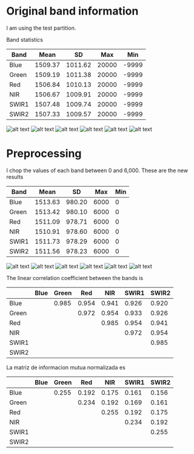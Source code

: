 
# Original band information

I am using the test partition.

Band statistics

|Band |	Mean   |	SD     |	Max  |	Min|
|-----|--------|---------|-------|-----|
|Blue |	1509.37|	1011.62|	20000|-9999|
|Green|	1509.19|	1011.38|	20000|-9999|
|Red  |	1506.84|	1010.13|	20000|-9999|
|NIR  |	1506.67|	1009.91|	20000|-9999|
|SWIR1|	1507.48|	1009.74|	20000|-9999|
|SWIR2|	1507.33|	1009.57|	20000|-9999|



![alt text](https://github.com/joaquinsalas/zindi/blob/main/code/data_exploration/Blue_orig.png?raw=true)
![alt text](https://github.com/joaquinsalas/zindi/blob/main/code/data_exploration/Green_orig.png?raw=true)
![alt text](https://github.com/joaquinsalas/zindi/blob/main/code/data_exploration/Red_orig.png?raw=true)
![alt text](https://github.com/joaquinsalas/zindi/blob/main/code/data_exploration/NIR_orig.png?raw=true)
![alt text](https://github.com/joaquinsalas/zindi/blob/main/code/data_exploration/SWIR1_orig.png?raw=true)
![alt text](https://github.com/joaquinsalas/zindi/blob/main/code/data_exploration/SWIR2_orig.png?raw=true)

# Preprocessing

I chop the values of each band between 0 and 6,000. These are the new results

|Band	|Mean	  |SD     |	Max	|Min|
|-----|-------|-------|-----|---|
|Blue	|1513.63|	980.20|	6000|	0 |
|Green|1513.42|	980.10|	6000|	0 |
|Red	|1511.09|	978.71|	6000|	0 |
|NIR	|1510.91|	978.60|	6000|	0 |
|SWIR1|1511.73|	978.29|	6000|	0 |
|SWIR2|1511.56|	978.23|	6000|	0 |

 ![alt text](https://github.com/joaquinsalas/zindi/blob/main/code/data_exploration/Blue.png?raw=true)
![alt text](https://github.com/joaquinsalas/zindi/blob/main/code/data_exploration/Green.png?raw=true)
![alt text](https://github.com/joaquinsalas/zindi/blob/main/code/data_exploration/Red.png?raw=true)
![alt text](https://github.com/joaquinsalas/zindi/blob/main/code/data_exploration/NIR.png?raw=true)
![alt text](https://github.com/joaquinsalas/zindi/blob/main/code/data_exploration/SWIR1.png?raw=true)
![alt text](https://github.com/joaquinsalas/zindi/blob/main/code/data_exploration/SWIR2.png?raw=true)

The linear correlation coefficient between the bands is


|	    |Blue |Green|	Red	|NIR	 |SWIR1|SWIR2|
|-----|-----|-----|-----|-----|-----|-----|     
|Blue	|     |0.985|0.954|0.941|0.926|0.920|
|Green|     |	    |0.972|0.954|0.933|0.926|
|Red	 |     |     |     |0.985|0.954|0.941|
|NIR	 |     |     |     |	    |0.972|0.954|
|SWIR1|     |     |     |     |     |0.985|
|SWIR2|     |     |     |     |     | 	   |


La matriz de informacion mutua normalizada es 

|	    |Blue |Green|	Red	|NIR	 |SWIR1|SWIR2|
|-----|-----|-----|-----|-----|-----|-----|     
|Blue	|    |0.255|0.192|0.175|0.161|0.156|
|Green|    |     |0.234|0.192|0.169|0.161|
|Red	 |    |     | 	   |0.255|0.192|0.175|
|NIR	 |    |     |     | 	   |0.234|0.192|
|SWIR1|    |     |     |     | 	   |0.255|
|SWIR2|    |     |     |     |     |	    |





